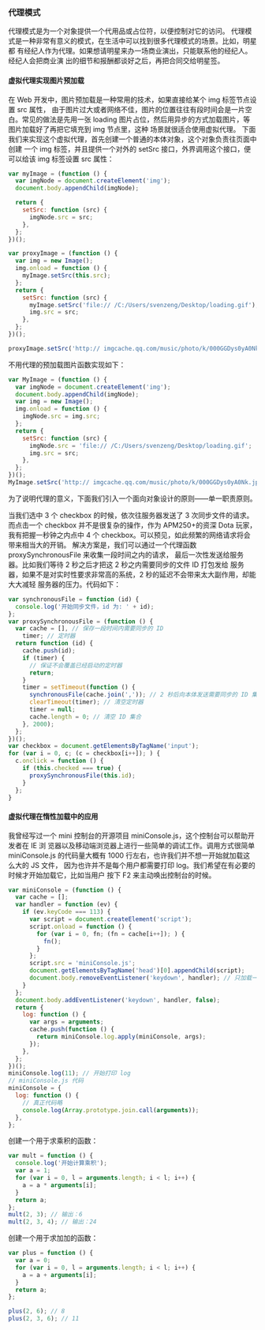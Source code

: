 ### 代理模式

代理模式是为一个对象提供一个代用品或占位符，以便控制对它的访问。
代理模式是一种非常有意义的模式，在生活中可以找到很多代理模式的场景。比如，明星都
有经纪人作为代理。如果想请明星来办一场商业演出，只能联系他的经纪人。经纪人会把商业演
出的细节和报酬都谈好之后，再把合同交给明星签。

#### 虚拟代理实现图片预加载

在 Web 开发中，图片预加载是一种常用的技术，如果直接给某个 img 标签节点设置 src 属性，
由于图片过大或者网络不佳，图片的位置往往有段时间会是一片空白。常见的做法是先用一张
loading 图片占位，然后用异步的方式加载图片，等图片加载好了再把它填充到 img 节点里，这种
场景就很适合使用虚拟代理。
下面我们来实现这个虚拟代理，首先创建一个普通的本体对象，这个对象负责往页面中创建
一个 img 标签，并且提供一个对外的 setSrc 接口，外界调用这个接口，便可以给该 img 标签设置
src 属性：

```js
var myImage = (function () {
  var imgNode = document.createElement('img');
  document.body.appendChild(imgNode);

  return {
    setSrc: function (src) {
      imgNode.src = src;
    },
  };
})();

var proxyImage = (function () {
  var img = new Image();
  img.onload = function () {
    myImage.setSrc(this.src);
  };
  return {
    setSrc: function (src) {
      myImage.setSrc('file:// /C:/Users/svenzeng/Desktop/loading.gif');
      img.src = src;
    },
  };
})();

proxyImage.setSrc('http:// imgcache.qq.com/music/photo/k/000GGDys0yA0Nk.jpg');
```

不用代理的预加载图片函数实现如下：

```js
var MyImage = (function () {
  var imgNode = document.createElement('img');
  document.body.appendChild(imgNode);
  var img = new Image();
  img.onload = function () {
    imgNode.src = img.src;
  };
  return {
    setSrc: function (src) {
      imgNode.src = 'file:// /C:/Users/svenzeng/Desktop/loading.gif';
      img.src = src;
    },
  };
})();
MyImage.setSrc('http:// imgcache.qq.com/music/photo/k/000GGDys0yA0Nk.jpg');
```

为了说明代理的意义，下面我们引入一个面向对象设计的原则——单一职责原则。

当我们选中 3 个 checkbox 的时候，依次往服务器发送了 3 次同步文件的请求。而点击一个
checkbox 并不是很复杂的操作，作为 APM250+的资深 Dota 玩家，我有把握一秒钟之内点中 4 个
checkbox。可以预见，如此频繁的网络请求将会带来相当大的开销。
解决方案是，我们可以通过一个代理函数 proxySynchronousFile 来收集一段时间之内的请求，
最后一次性发送给服务器。比如我们等待 2 秒之后才把这 2 秒之内需要同步的文件 ID 打包发给
服务器，如果不是对实时性要求非常高的系统，2 秒的延迟不会带来太大副作用，却能大大减轻
服务器的压力。代码如下：

```js
var synchronousFile = function (id) {
  console.log('开始同步文件，id 为: ' + id);
};
var proxySynchronousFile = (function () {
  var cache = [], // 保存一段时间内需要同步的 ID
    timer; // 定时器
  return function (id) {
    cache.push(id);
    if (timer) {
      // 保证不会覆盖已经启动的定时器
      return;
    }
    timer = setTimeout(function () {
      synchronousFile(cache.join(',')); // 2 秒后向本体发送需要同步的 ID 集合
      clearTimeout(timer); // 清空定时器
      timer = null;
      cache.length = 0; // 清空 ID 集合
    }, 2000);
  };
})();
var checkbox = document.getElementsByTagName('input');
for (var i = 0, c; (c = checkbox[i++]); ) {
  c.onclick = function () {
    if (this.checked === true) {
      proxySynchronousFile(this.id);
    }
  };
}
```

#### 虚拟代理在惰性加载中的应用

我曾经写过一个 mini 控制台的开源项目 miniConsole.js，这个控制台可以帮助开发者在 IE 浏
览器以及移动端浏览器上进行一些简单的调试工作。调用方式很简单
miniConsole.js 的代码量大概有 1000 行左右，也许我们并不想一开始就加载这么大的 JS 文件，
因为也许并不是每个用户都需要打印 log。我们希望在有必要的时候才开始加载它，比如当用户
按下 F2 来主动唤出控制台的时候。

```js
var miniConsole = (function () {
  var cache = [];
  var handler = function (ev) {
    if (ev.keyCode === 113) {
      var script = document.createElement('script');
      script.onload = function () {
        for (var i = 0, fn; (fn = cache[i++]); ) {
          fn();
        }
      };
      script.src = 'miniConsole.js';
      document.getElementsByTagName('head')[0].appendChild(script);
      document.body.removeEventListener('keydown', handler); // 只加载一次 miniConsole.js
    }
  };
  document.body.addEventListener('keydown', handler, false);
  return {
    log: function () {
      var args = arguments;
      cache.push(function () {
        return miniConsole.log.apply(miniConsole, args);
      });
    },
  };
})();
miniConsole.log(11); // 开始打印 log
// miniConsole.js 代码
miniConsole = {
  log: function () {
    // 真正代码略
    console.log(Array.prototype.join.call(arguments));
  },
};
```

创建一个用于求乘积的函数：

```js
var mult = function () {
  console.log('开始计算乘积');
  var a = 1;
  for (var i = 0, l = arguments.length; i < l; i++) {
    a = a * arguments[i];
  }
  return a;
};
mult(2, 3); // 输出：6
mult(2, 3, 4); // 输出：24
```

创建一个用于求加加的函数：

```js
var plus = function () {
  var a = 0;
  for (var i = 0, l = arguments.length; i < l; i++) {
    a = a + arguments[i];
  }
  return a;
};

plus(2, 6); // 8
plus(2, 3, 6); // 11
```

